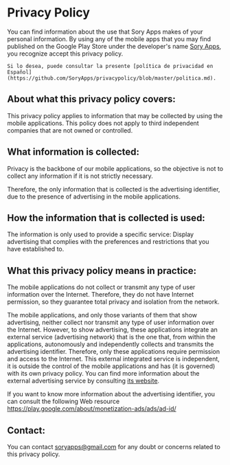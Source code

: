 # Privacy Policy
You can find information about the use that Sory Apps makes of your personal information. By using any of the mobile apps that you may find published on the Google Play Store under the developer's name [Sory Apps](https://play.google.com/store/apps/developer?id=Sory+Apps), you recognize accept this privacy policy.

```
Si lo desea, puede consultar la presente [política de privacidad en Español](https://github.com/SoryApps/privacypolicy/blob/master/politica.md).
```

## About what this privacy policy covers:
This privacy policy applies to information that may be collected by using the mobile applications. This policy does not apply to third independent companies that are not owned or controlled.

## What information is collected:
Privacy is the backbone of our mobile applications, so the objective is not to collect any information if it is not strictly necessary.

Therefore, the only information that is collected is the advertising identifier, due to the presence of advertising in the mobile applications.

## How the information that is collected is used:
The information is only used to provide a specific service: Display advertising that complies with the preferences and restrictions that you have established to.

## What this privacy policy means in practice:
The mobile applications do not collect or transmit any type of user information over the Internet. Therefore, they do not have Internet permission, so they guarantee total privacy and isolation from the network.

The mobile applications, and only those variants of them that show advertising, neither collect nor transmit any type of user information over the Internet. However, to show advertising, these applications integrate an external service (advertising network) that is the one that, from within the applications, autonomously and independently collects and transmits the advertising identifier. Therefore, only these applications require permission and access to the Internet. This external integrated service is independent, it is outside the control of the mobile applications and has (it is governed) with its own privacy policy. You can find more information about the external advertising service by consulting [its website](https://admob.google.com/).

If you want to know more information about the advertising identifier, you can consult the following Web resource https://play.google.com/about/monetization-ads/ads/ad-id/

## Contact:
You can contact [soryapps@gmail.com](mailto:soryapps@gmail.com) for any doubt or concerns related to this privacy policy.

